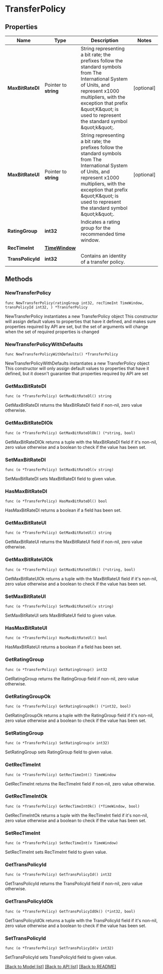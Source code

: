 # TransferPolicy

## Properties

Name | Type | Description | Notes
------------ | ------------- | ------------- | -------------
**MaxBitRateDl** | Pointer to **string** | String representing a bit rate; the prefixes follow the standard symbols from The International System of Units, and represent x1000 multipliers, with the exception that prefix \&quot;K\&quot; is used to represent the standard symbol \&quot;k\&quot;.  | [optional] 
**MaxBitRateUl** | Pointer to **string** | String representing a bit rate; the prefixes follow the standard symbols from The International System of Units, and represent x1000 multipliers, with the exception that prefix \&quot;K\&quot; is used to represent the standard symbol \&quot;k\&quot;.  | [optional] 
**RatingGroup** | **int32** | Indicates a rating group for the recommended time window. | 
**RecTimeInt** | [**TimeWindow**](TimeWindow.md) |  | 
**TransPolicyId** | **int32** | Contains an identity of a transfer policy. | 

## Methods

### NewTransferPolicy

`func NewTransferPolicy(ratingGroup int32, recTimeInt TimeWindow, transPolicyId int32, ) *TransferPolicy`

NewTransferPolicy instantiates a new TransferPolicy object
This constructor will assign default values to properties that have it defined,
and makes sure properties required by API are set, but the set of arguments
will change when the set of required properties is changed

### NewTransferPolicyWithDefaults

`func NewTransferPolicyWithDefaults() *TransferPolicy`

NewTransferPolicyWithDefaults instantiates a new TransferPolicy object
This constructor will only assign default values to properties that have it defined,
but it doesn't guarantee that properties required by API are set

### GetMaxBitRateDl

`func (o *TransferPolicy) GetMaxBitRateDl() string`

GetMaxBitRateDl returns the MaxBitRateDl field if non-nil, zero value otherwise.

### GetMaxBitRateDlOk

`func (o *TransferPolicy) GetMaxBitRateDlOk() (*string, bool)`

GetMaxBitRateDlOk returns a tuple with the MaxBitRateDl field if it's non-nil, zero value otherwise
and a boolean to check if the value has been set.

### SetMaxBitRateDl

`func (o *TransferPolicy) SetMaxBitRateDl(v string)`

SetMaxBitRateDl sets MaxBitRateDl field to given value.

### HasMaxBitRateDl

`func (o *TransferPolicy) HasMaxBitRateDl() bool`

HasMaxBitRateDl returns a boolean if a field has been set.

### GetMaxBitRateUl

`func (o *TransferPolicy) GetMaxBitRateUl() string`

GetMaxBitRateUl returns the MaxBitRateUl field if non-nil, zero value otherwise.

### GetMaxBitRateUlOk

`func (o *TransferPolicy) GetMaxBitRateUlOk() (*string, bool)`

GetMaxBitRateUlOk returns a tuple with the MaxBitRateUl field if it's non-nil, zero value otherwise
and a boolean to check if the value has been set.

### SetMaxBitRateUl

`func (o *TransferPolicy) SetMaxBitRateUl(v string)`

SetMaxBitRateUl sets MaxBitRateUl field to given value.

### HasMaxBitRateUl

`func (o *TransferPolicy) HasMaxBitRateUl() bool`

HasMaxBitRateUl returns a boolean if a field has been set.

### GetRatingGroup

`func (o *TransferPolicy) GetRatingGroup() int32`

GetRatingGroup returns the RatingGroup field if non-nil, zero value otherwise.

### GetRatingGroupOk

`func (o *TransferPolicy) GetRatingGroupOk() (*int32, bool)`

GetRatingGroupOk returns a tuple with the RatingGroup field if it's non-nil, zero value otherwise
and a boolean to check if the value has been set.

### SetRatingGroup

`func (o *TransferPolicy) SetRatingGroup(v int32)`

SetRatingGroup sets RatingGroup field to given value.


### GetRecTimeInt

`func (o *TransferPolicy) GetRecTimeInt() TimeWindow`

GetRecTimeInt returns the RecTimeInt field if non-nil, zero value otherwise.

### GetRecTimeIntOk

`func (o *TransferPolicy) GetRecTimeIntOk() (*TimeWindow, bool)`

GetRecTimeIntOk returns a tuple with the RecTimeInt field if it's non-nil, zero value otherwise
and a boolean to check if the value has been set.

### SetRecTimeInt

`func (o *TransferPolicy) SetRecTimeInt(v TimeWindow)`

SetRecTimeInt sets RecTimeInt field to given value.


### GetTransPolicyId

`func (o *TransferPolicy) GetTransPolicyId() int32`

GetTransPolicyId returns the TransPolicyId field if non-nil, zero value otherwise.

### GetTransPolicyIdOk

`func (o *TransferPolicy) GetTransPolicyIdOk() (*int32, bool)`

GetTransPolicyIdOk returns a tuple with the TransPolicyId field if it's non-nil, zero value otherwise
and a boolean to check if the value has been set.

### SetTransPolicyId

`func (o *TransferPolicy) SetTransPolicyId(v int32)`

SetTransPolicyId sets TransPolicyId field to given value.



[[Back to Model list]](../README.md#documentation-for-models) [[Back to API list]](../README.md#documentation-for-api-endpoints) [[Back to README]](../README.md)


